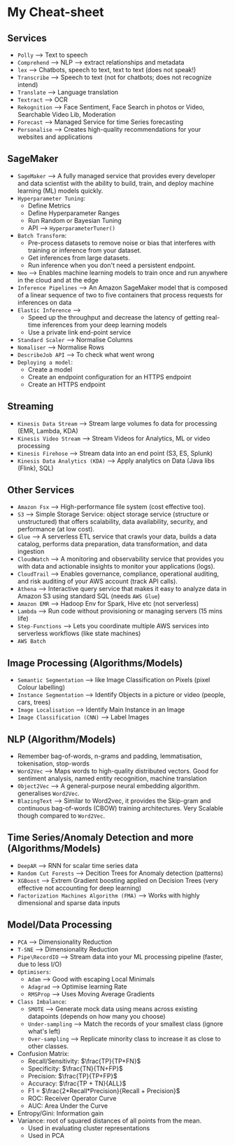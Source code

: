 # My Cheat-sheet

## Services

* `Polly` --> Text to speech
* `Comprehend` --> NLP --> extract relationships and metadata
* `lex` --> Chatbots, speech to text, text to text (does not speak!)
* `Transcribe` --> Speech to text (not for chatbots; does not recognize intend)
* `Translate` --> Language translation
* `Textract` --> OCR
* `Rekognition` --> Face Sentiment, Face Search in photos or Video, Searchable Video Lib, Moderation
* `Forecast` --> Managed Service for time Series forecasting
* `Personalise` --> Creates high-quality recommendations for your websites and applications


## SageMaker
* `SageMaker` --> A fully managed service that provides every developer and data scientist with the ability to build, train, and deploy machine learning (ML) models quickly.
* `Hyperparameter Tuning`:
  * Define Metrics
  * Define Hyperparameter Ranges
  * Run Random or Bayesian Tuning
  * API --> `HyperparameterTuner()`
* `Batch Transform`:
  * Pre-process datasets to remove noise or bias that interferes with training or inference from your dataset.
  * Get inferences from large datasets.
  * Run inference when you don't need a persistent endpoint.
* `Neo` --> Enables machine learning models to train once and run anywhere in the cloud and at the edge
* `Inference Pipelines` --> An Amazon SageMaker model that is composed of a linear sequence of two to five containers that process requests for inferences on data
* `Elastic Inference` --> 
  * Speed up the throughput and decrease the latency of getting real-time inferences from your deep learning models
  * Use a private link end-point service
* `Standard Scaler` --> Normalise Columns
* `Nomaliser` --> Normalise Rows 
* `DescribeJob API` --> To check what went wrong
* `Deploying a model`:
  * Create a model
  * Create an endpoint configuration for an HTTPS endpoint
  * Create an HTTPS endpoint

## Streaming
* `Kinesis Data Stream` --> Stream large volumes fo data for processing (EMR, Lambda, KDA)
* `Kinesis Video Stream` --> Stream Videos for Analytics, ML or video processing
* `Kinesis Firehose` --> Stream data into an end point (S3, ES, Splunk)
* `Kinesis Data Analytics (KDA)` --> Apply analytics on Data (Java libs (Flink), SQL)

## Other Services
* `Amazon Fsx` --> High-performance file system (cost effective too).
* `S3` --> Simple Storage Service: object storage service (structure or unstructured) that offers scalability, data availability, security, and performance (at low cost).
* `Glue` --> A serverless ETL service that crawls your data, builds a data catalog, performs data preparation, data transformation, and data ingestion
* `CloudWatch` --> A monitoring and observability service that provides you with data and actionable insights to monitor your applications (logs).
* `CloudTrail` --> Enables governance, compliance, operational auditing, and risk auditing of your AWS account (track API calls).
* `Athena` --> Interactive query service that makes it easy to analyze data in Amazon S3 using standard SQL (needs `AWS Glue`)
* `Amazon EMR` --> Hadoop Env for Spark, Hive etc (not serverless)
* `Lambda` --> Run code without provisioning or managing servers (15 mins life)
* `Step-Functions` --> Lets you coordinate multiple AWS services into serverless workflows (like state machines)
* `AWS Batch`

## Image Processing (Algorithms/Models)
* `Semantic Segmentation` --> like Image Classification on Pixels (pixel Colour labelling)
* `Instance Segmentation` --> Identify Objects in a picture or video (people, cars, trees)
* `Image Localisation` --> Identify Main Instance in an Image
* `Image Classification (CNN)` --> Label Images

## NLP (Algorithm/Models)
* Remember bag-of-words, n-grams and padding, lemmatisation, tokenisation, stop-words
* `Word2Vec` --> Maps words to high-quality distributed vectors. Good for sentiment analysis, named entity recognition, machine translation
* `Object2Vec` --> A general-purpose neural embedding algorithm. generalises `Word2Vec`.
* `BlazingText` --> Similar to Word2vec, it provides the Skip-gram and continuous bag-of-words (CBOW) training architectures. Very Scalable though compared to `Word2Vec`.  

## Time Series/Anomaly Detection and more (Algorithms/Models)
* `DeepAR` --> RNN for scalar time series data
* `Random Cut Forests` --> Decition Trees for Anomaly detection (patterns)
* `XGBoost` --> Extrem Gradient boosting applied on Decision Trees (very effective not accounting for deep learning)
* `Factorization Machines Algorithm (FMA)` --> Works with highly dimensional and sparse data inputs

## Model/Data Processing
* `PCA` --> Dimensionality Reduction
* `T-SNE` --> Dimensionality Reduction
* `Pipe\RecordIO` --> Stream data into your ML processing pipeline (faster, due to less I/O)
* `Optimisers`:
  * `Adam` --> Good with escaping Local Minimals
  * `Adagrad` --> Optimise learning Rate
  * `RMSProp` --> Uses Moving Average Gradients   
* `Class Imbalance`:
  * `SMOTE` --> Generate mock data using means across existing datapoints (depends on how many you choose)
  * `Under-sampling` --> Match the records of your smallest class (ignore what's left)
  * `Over-sampling` -->  Replicate minority class to increase it as close to other classes.
* Confusion Matrix:
   * Recall/Sensitivity: $\frac{TP}{TP+FN}$
   * Specificity: $\frac{TN}{TN+FP}$
   * Precision: $\frac{TP}{TP+FP}$
   * Accuracy: $\frac{TP + TN}{ALL}$
   * F1 = $\frac{2*Recall*Precision}{Recall + Precision}$
   * ROC: Receiver Operator Curve
   * AUC: Area Under the Curve
* Entropy/Gini: Information gain
* Variance: root of squared distances of all points from the mean.
  * Used in evaluating cluster representations
  * Used in PCA
